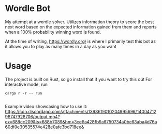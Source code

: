 # Wordle Bot

My attempt at a wordle solver. Utilizes information theory to score the best next word based on
the expected information gained from them and reports when a 100% probability winning word is found.

At the time of writing,
https://wordly.org/ is where I primarily test this bot as it allows you to play as many times in a day as you want

# Usage

The project is built on Rust, so go install that if you want to try this out
For interactive mode, run

```
cargo r -r -- run
```
```
```


Example video showcasing how to use it:
https://cdn.discordapp.com/attachments/1393619010204995696/1400471298747928706/output.mp4?ex=688cc209&is=688b7089&hm=3ce6a428fb9a6750734a0be63aba4d76a60df0e30535574e428e0afe3bd718ee&
